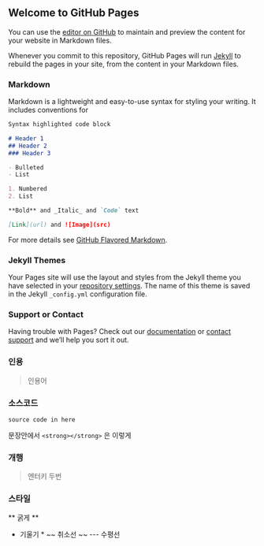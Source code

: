 ## Welcome to GitHub Pages

You can use the [editor on GitHub](https://github.com/scpregistro/scpregistro.github.io/edit/master/index.md) to maintain and preview the content for your website in Markdown files.

Whenever you commit to this repository, GitHub Pages will run [Jekyll](https://jekyllrb.com/) to rebuild the pages in your site, from the content in your Markdown files.

### Markdown

Markdown is a lightweight and easy-to-use syntax for styling your writing. It includes conventions for

```markdown
Syntax highlighted code block

# Header 1
## Header 2
### Header 3

- Bulleted
- List

1. Numbered
2. List

**Bold** and _Italic_ and `Code` text

[Link](url) and ![Image](src)
```

For more details see [GitHub Flavored Markdown](https://guides.github.com/features/mastering-markdown/).

### Jekyll Themes

Your Pages site will use the layout and styles from the Jekyll theme you have selected in your [repository settings](https://github.com/scpregistro/scpregistro.github.io/settings). The name of this theme is saved in the Jekyll `_config.yml` configuration file.

### Support or Contact

Having trouble with Pages? Check out our [documentation](https://help.github.com/categories/github-pages-basics/) or [contact support](https://github.com/contact) and we’ll help you sort it out.


### 인용
 > 인용어
 
### 소스코드
 ```
 source code in here
 ```
 문장안에서 `<strong></strong>` 은 이렇게
 
 ### 개행
 > 엔터키 두번
 
 ### 스타일
  ** 굵게 **
  * 기울기 *
  ~~ 취소선 ~~
  --- 수평선
  
